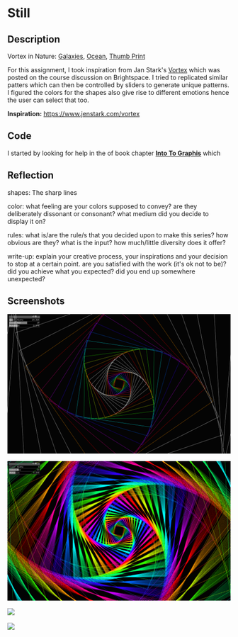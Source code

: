 # Still


## Description

Vortex in Nature: [Galaxies](https://www.google.com/url?sa=i&url=https%3A%2F%2Fpixabay.com%2Fimages%2Fsearch%2Fspiral%2520galaxy%2F&psig=AOvVaw2CjqWG3u-D5-Xn58MVfgyb&ust=1649760452165000&source=images&cd=vfe&ved=0CAcQjRxqFwoTCMCohOLqi_cCFQAAAAAdAAAAABAI), [Ocean](https://www.worldatlas.com/r/w960-q80/upload/fc/ab/9b/shutterstock-1038169048.jpg), [Thumb Print](https://thumbs.dreamstime.com/b/human-fingerprint-finger-print-biometric-scan-line-art-vector-icon-apps-websites-human-fingerprint-finger-print-162436744.jpg)

For this assignment, I took inspiration from Jan Stark's  [Vortex](https://www.jenstark.com/vortex) which was posted on the course discussion on Brightspace. I tried to replicated similar patters which can then be controlled by sliders to generate unique patterns. I figured the colors for the shapes also give rise to different emotions hence the user can select that too.

**Inspiration:** https://www.jenstark.com/vortex

## Code

I started by looking for help in the of book chapter **[Into To Graphis](http://openframeworks.kr/ofBook/chapters/intro_to_graphics.html)** which 


## Reflection 

shapes: The sharp lines 

color: what feeling are your colors supposed to convey? are they deliberately dissonant or consonant? what medium did you decide to display it on?

rules: what is/are the rule/s that you decided upon to make this series? how obvious are they? what is the input? how much/little diversity does it offer?

write-up: explain your creative process, your inspirations and your decision to stop at a certain point. are you satisfied with the work (it's ok not to be)? did you achieve what you expected? did you end up somewhere unexpected?

## Screenshots

![](bin/data/s_1.png)




![](bin/data/s_2.png)



![](bin/data/s_3.png)



![](bin/data/s_4.png)
